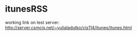 # itunesRSS

working link on test server:
http://server.csmcis.net/~yulialadutko/cis114/itunes/itunes.html
